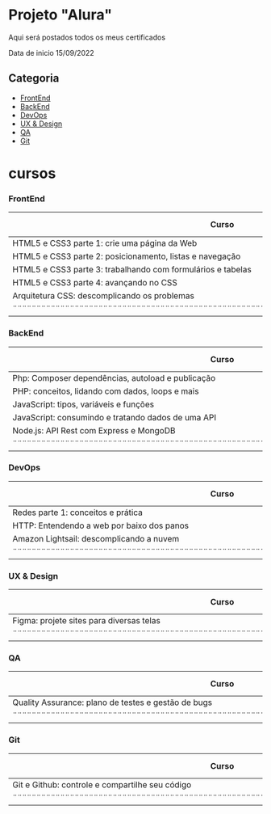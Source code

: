 # Projeto "Alura" 
Aqui será postados todos os meus certificados

Data de inicio 15/09/2022


## Categoria
- <a href="https://github.com/LunoScrip/Certificados_Jornada_alura#frontend">FrontEnd</a>
- <a href="https://github.com/LunoScrip/Certificados_Jornada_alura#backend">BackEnd</a>
- <a href="https://github.com/LunoScrip/Certificados_Jornada_alura#devops">DevOps</a>
- <a href="https://github.com/LunoScrip/Certificados_Jornada_alura#ux--design">UX & Design</a>
- <a href="https://github.com/LunoScrip/Certificados_Jornada_alura#qa">QA</a>
- <a href="https://github.com/LunoScrip/Certificados_Jornada_alura#git">Git</a>

# cursos

### FrontEnd

 Curso | Url De Comprovação 
 --- | ---
HTML5 e CSS3 parte 1: crie uma página da Web | <a href="https://cursos.alura.com.br/certificate/58f2de94-8361-4d3f-884f-739404f8115d">Comprovante </a>
HTML5 e CSS3 parte 2: posicionamento, listas e navegação | <a href="https://cursos.alura.com.br/certificate/2bbf6cc4-e5a8-48ba-ad06-1fe3607082da">Comprovante </a>
HTML5 e CSS3 parte 3: trabalhando com formulários e tabelas | <a href="https://cursos.alura.com.br/certificate/c329661a-647a-4f14-87fa-41d48d62fe9b">Comprovante </a>
HTML5 e CSS3 parte 4: avançando no CSS | <a href="https://cursos.alura.com.br/certificate/b3eaa834-f5cd-4730-8231-6ab52ce6e3a6">Comprovante </a>
Arquitetura CSS: descomplicando os problemas |  <a href="https://cursos.alura.com.br/certificate/ae192946-4dd9-49b6-83be-b26a6ed28c03">Comprovante </a>
¨¨¨¨¨¨¨¨¨¨¨¨¨¨¨¨¨¨¨¨¨¨¨¨¨¨¨¨¨¨¨¨¨¨¨¨¨¨¨¨¨¨¨¨¨¨¨¨¨¨¨¨¨¨¨¨¨¨¨¨¨¨¨¨¨¨¨¨¨¨¨¨¨¨¨¨¨¨¨¨¨¨¨¨¨¨¨¨| 




### BackEnd



 Curso | Url De Comprovação 
 --- | ---
Php: Composer dependências, autoload e publicação  | <a href="https://cursos.alura.com.br/certificate/cd539893-f27e-47b0-ae6e-01aa43662938">Comprovante </a>
PHP: conceitos, lidando com dados, loops e mais  | <a href="https://cursos.alura.com.br/certificate/18b518f4-1c70-4e1a-aa81-e7aae4bc597a">Comprovante </a>
JavaScript: tipos, variáveis e funções  | <a href="https://cursos.alura.com.br/certificate/c53c3eca-e374-4dc9-a2ff-519c672eb737">Comprovante </a>
JavaScript: consumindo e tratando dados de uma API | <a href="https://cursos.alura.com.br/certificate/3c2427c2-2d4e-4992-b122-0fedb2b622a8">Comprovante </a>
Node.js: API Rest com Express e MongoDB | <a href="https://cursos.alura.com.br/certificate/a8036fab-badc-4661-9299-49b7f72fcc79">Comprovante </a>
¨¨¨¨¨¨¨¨¨¨¨¨¨¨¨¨¨¨¨¨¨¨¨¨¨¨¨¨¨¨¨¨¨¨¨¨¨¨¨¨¨¨¨¨¨¨¨¨¨¨¨¨¨¨¨¨¨¨¨¨¨¨¨¨¨¨¨¨¨¨¨¨¨¨¨¨¨¨¨¨¨¨¨¨¨¨¨¨| 
### DevOps
 


 Curso | Url De Comprovação 
 --- | ---
Redes parte 1: conceitos e prática | <a href="https://cursos.alura.com.br/certificate/3ca1a8b9-9852-473b-811b-cce2932ed482">Comprovante </a>
HTTP: Entendendo a web por baixo dos panos   | <a href="https://cursos.alura.com.br/certificate/987408cf-ca6d-471a-b45c-088dfe123b77">Comprovante </a>
Amazon Lightsail: descomplicando a nuvem | <a href="https://cursos.alura.com.br/certificate/9d00a281-56a9-40a6-a86a-b8ff934fea75">Comprovante </a>
¨¨¨¨¨¨¨¨¨¨¨¨¨¨¨¨¨¨¨¨¨¨¨¨¨¨¨¨¨¨¨¨¨¨¨¨¨¨¨¨¨¨¨¨¨¨¨¨¨¨¨¨¨¨¨¨¨¨¨¨¨¨¨¨¨¨¨¨¨¨¨¨¨¨¨¨¨¨¨¨¨¨¨¨¨¨¨¨| 

### UX & Design

 Curso | Url De Comprovação 
 --- | ---
 Figma: projete sites para diversas telas | <a href="https://cursos.alura.com.br/certificate/17b9706c-96d1-4976-b7df-e9cf58462fb7">Comprovante </a>
 ¨¨¨¨¨¨¨¨¨¨¨¨¨¨¨¨¨¨¨¨¨¨¨¨¨¨¨¨¨¨¨¨¨¨¨¨¨¨¨¨¨¨¨¨¨¨¨¨¨¨¨¨¨¨¨¨¨¨¨¨¨¨¨¨¨¨¨¨¨¨¨¨¨¨¨¨¨¨¨¨¨¨¨¨¨¨¨¨| 
 
### QA
 Curso | Url De Comprovação 
 --- | ---
 Quality Assurance: plano de testes e gestão de bugs | <a href="https://cursos.alura.com.br/certificate/0dd6f49f-b866-4cee-a083-425f63cb31a0">Comprovante </a>
¨¨¨¨¨¨¨¨¨¨¨¨¨¨¨¨¨¨¨¨¨¨¨¨¨¨¨¨¨¨¨¨¨¨¨¨¨¨¨¨¨¨¨¨¨¨¨¨¨¨¨¨¨¨¨¨¨¨¨¨¨¨¨¨¨¨¨¨¨¨¨¨¨¨¨¨¨¨¨¨¨¨¨¨¨¨¨¨| 

### Git
 Curso | Url De Comprovação 
 --- | ---
 Git e Github: controle e compartilhe seu código | <a href="https://cursos.alura.com.br/certificate/c1c6e605-a1c6-42dd-a6e5-7977d552be68">Comprovante </a>
¨¨¨¨¨¨¨¨¨¨¨¨¨¨¨¨¨¨¨¨¨¨¨¨¨¨¨¨¨¨¨¨¨¨¨¨¨¨¨¨¨¨¨¨¨¨¨¨¨¨¨¨¨¨¨¨¨¨¨¨¨¨¨¨¨¨¨¨¨¨¨¨¨¨¨¨¨¨¨¨¨¨¨¨¨¨¨¨| 


